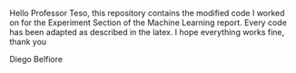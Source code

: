 Hello Professor Teso, this repository contains the modified code I worked on for the Experiment Section of the Machine Learning report.
Every code has been adapted as described in the latex.
I hope everything works fine, 
thank you

Diego Belfiore
